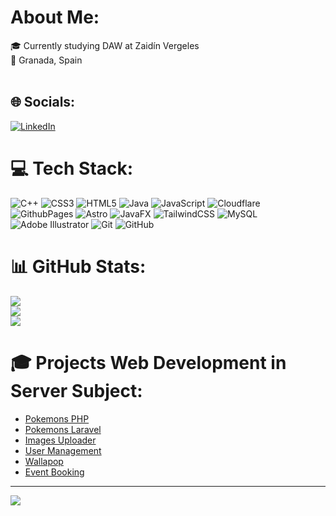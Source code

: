 # About Me:
🎓 Currently studying DAW at Zaidín Vergeles<br>📍 Granada, Spain<br><br>


## 🌐 Socials:
[![LinkedIn](https://img.shields.io/badge/LinkedIn-%230077B5.svg?logo=linkedin&logoColor=white)](https://linkedin.com/in/davidrivasrodriguez)

# 💻 Tech Stack:
![C++](https://img.shields.io/badge/c++-%2300599C.svg?style=for-the-badge&logo=c%2B%2B&logoColor=white) ![CSS3](https://img.shields.io/badge/css3-%231572B6.svg?style=for-the-badge&logo=css3&logoColor=white) ![HTML5](https://img.shields.io/badge/html5-%23E34F26.svg?style=for-the-badge&logo=html5&logoColor=white) ![Java](https://img.shields.io/badge/java-%23ED8B00.svg?style=for-the-badge&logo=openjdk&logoColor=white) ![JavaScript](https://img.shields.io/badge/javascript-%23323330.svg?style=for-the-badge&logo=javascript&logoColor=%23F7DF1E) ![Cloudflare](https://img.shields.io/badge/Cloudflare-F38020?style=for-the-badge&logo=Cloudflare&logoColor=white) ![GithubPages](https://img.shields.io/badge/github%20pages-121013?style=for-the-badge&logo=github&logoColor=white) ![Astro](https://img.shields.io/badge/astro-%232C2052.svg?style=for-the-badge&logo=astro&logoColor=white) ![JavaFX](https://img.shields.io/badge/javafx-%23FF0000.svg?style=for-the-badge&logo=javafx&logoColor=white) ![TailwindCSS](https://img.shields.io/badge/tailwindcss-%2338B2AC.svg?style=for-the-badge&logo=tailwind-css&logoColor=white) ![MySQL](https://img.shields.io/badge/mysql-4479A1.svg?style=for-the-badge&logo=mysql&logoColor=white) ![Adobe Illustrator](https://img.shields.io/badge/adobe%20illustrator-%23FF9A00.svg?style=for-the-badge&logo=adobe%20illustrator&logoColor=white) ![Git](https://img.shields.io/badge/git-%23F05033.svg?style=for-the-badge&logo=git&logoColor=white) ![GitHub](https://img.shields.io/badge/github-%23121011.svg?style=for-the-badge&logo=github&logoColor=white)
# 📊 GitHub Stats:
![](https://github-readme-stats.vercel.app/api?username=davidrivasrodriguez&theme=onedark&hide_border=false&include_all_commits=true&count_private=false)<br/>
![](https://github-readme-streak-stats.herokuapp.com/?user=davidrivasrodriguez&theme=onedark&hide_border=false)<br/>
![](https://github-readme-stats.vercel.app/api/top-langs/?username=davidrivasrodriguez&theme=onedark&hide_border=false&include_all_commits=true&count_private=false&layout=compact)

# 🎓 Projects Web Development in Server Subject:
- [Pokemons PHP](https://github.com/davidrivasrodriguez/pokemons-php)
- [Pokemons Laravel](https://github.com/davidrivasrodriguez/pokemonsLaravel)
- [Images Uploader](https://github.com/davidrivasrodriguez/dataBase-Data-Laravel)
- [User Management](https://github.com/davidrivasrodriguez/firstUserApp)
- [Wallapop](https://github.com/davidrivasrodriguez/wallapop)
- [Event Booking](https://github.com/davidrivasrodriguez/eventBooking)
---
[![](https://visitcount.itsvg.in/api?id=davidrivasrodriguez&icon=0&color=0)](https://visitcount.itsvg.in)
